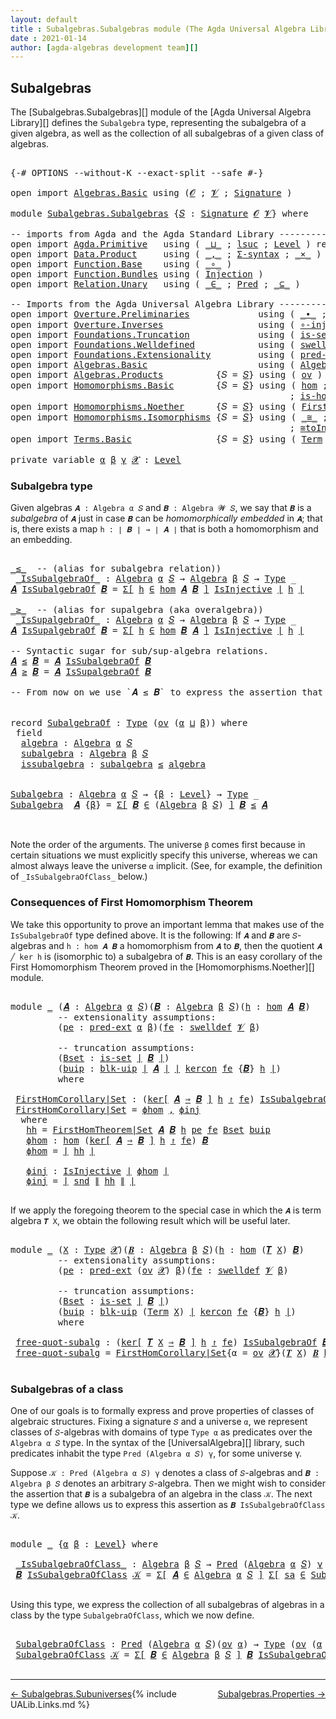 ```yaml
---
layout: default
title : Subalgebras.Subalgebras module (The Agda Universal Algebra Library)
date : 2021-01-14
author: [agda-algebras development team][]
---
```


## <a id="subalgebras">Subalgebras</a>

The [Subalgebras.Subalgebras][] module of the [Agda Universal Algebra Library][] defines the `Subalgebra` type, representing the subalgebra of a given algebra, as well as the collection of all subalgebras of a given class of algebras.

<pre class="Agda">

<a id="453" class="Symbol">{-#</a> <a id="457" class="Keyword">OPTIONS</a> <a id="465" class="Pragma">--without-K</a> <a id="477" class="Pragma">--exact-split</a> <a id="491" class="Pragma">--safe</a> <a id="498" class="Symbol">#-}</a>

<a id="503" class="Keyword">open</a> <a id="508" class="Keyword">import</a> <a id="515" href="Algebras.Basic.html" class="Module">Algebras.Basic</a> <a id="530" class="Keyword">using</a> <a id="536" class="Symbol">(</a><a id="537" href="Algebras.Basic.html#1139" class="Generalizable">𝓞</a> <a id="539" class="Symbol">;</a> <a id="541" href="Algebras.Basic.html#1141" class="Generalizable">𝓥</a> <a id="543" class="Symbol">;</a> <a id="545" href="Algebras.Basic.html#3865" class="Function">Signature</a> <a id="555" class="Symbol">)</a>

<a id="558" class="Keyword">module</a> <a id="565" href="Subalgebras.Subalgebras.html" class="Module">Subalgebras.Subalgebras</a> <a id="589" class="Symbol">{</a><a id="590" href="Subalgebras.Subalgebras.html#590" class="Bound">𝑆</a> <a id="592" class="Symbol">:</a> <a id="594" href="Algebras.Basic.html#3865" class="Function">Signature</a> <a id="604" href="Algebras.Basic.html#1139" class="Generalizable">𝓞</a> <a id="606" href="Algebras.Basic.html#1141" class="Generalizable">𝓥</a><a id="607" class="Symbol">}</a> <a id="609" class="Keyword">where</a>

<a id="616" class="Comment">-- imports from Agda and the Agda Standard Library ------------------------------------------------</a>
<a id="716" class="Keyword">open</a> <a id="721" class="Keyword">import</a> <a id="728" href="Agda.Primitive.html" class="Module">Agda.Primitive</a>   <a id="745" class="Keyword">using</a> <a id="751" class="Symbol">(</a> <a id="753" href="Agda.Primitive.html#810" class="Primitive Operator">_⊔_</a> <a id="757" class="Symbol">;</a> <a id="759" href="Agda.Primitive.html#780" class="Primitive">lsuc</a> <a id="764" class="Symbol">;</a> <a id="766" href="Agda.Primitive.html#597" class="Postulate">Level</a> <a id="772" class="Symbol">)</a> <a id="774" class="Keyword">renaming</a> <a id="783" class="Symbol">(</a> <a id="785" href="Agda.Primitive.html#326" class="Primitive">Set</a> <a id="789" class="Symbol">to</a> <a id="792" class="Primitive">Type</a> <a id="797" class="Symbol">)</a>
<a id="799" class="Keyword">open</a> <a id="804" class="Keyword">import</a> <a id="811" href="Data.Product.html" class="Module">Data.Product</a>     <a id="828" class="Keyword">using</a> <a id="834" class="Symbol">(</a> <a id="836" href="Agda.Builtin.Sigma.html#236" class="InductiveConstructor Operator">_,_</a> <a id="840" class="Symbol">;</a> <a id="842" href="Data.Product.html#916" class="Function">Σ-syntax</a> <a id="851" class="Symbol">;</a> <a id="853" href="Data.Product.html#1167" class="Function Operator">_×_</a> <a id="857" class="Symbol">)</a> <a id="859" class="Keyword">renaming</a> <a id="868" class="Symbol">(</a> <a id="870" href="Agda.Builtin.Sigma.html#252" class="Field">proj₁</a> <a id="876" class="Symbol">to</a> <a id="879" class="Field">fst</a> <a id="883" class="Symbol">;</a> <a id="885" href="Agda.Builtin.Sigma.html#264" class="Field">proj₂</a> <a id="891" class="Symbol">to</a> <a id="894" class="Field">snd</a> <a id="898" class="Symbol">)</a>
<a id="900" class="Keyword">open</a> <a id="905" class="Keyword">import</a> <a id="912" href="Function.Base.html" class="Module">Function.Base</a>    <a id="929" class="Keyword">using</a> <a id="935" class="Symbol">(</a> <a id="937" href="Function.Base.html#1031" class="Function Operator">_∘_</a> <a id="941" class="Symbol">)</a>
<a id="943" class="Keyword">open</a> <a id="948" class="Keyword">import</a> <a id="955" href="Function.Bundles.html" class="Module">Function.Bundles</a> <a id="972" class="Keyword">using</a> <a id="978" class="Symbol">(</a> <a id="980" href="Function.Bundles.html#2240" class="Record">Injection</a> <a id="990" class="Symbol">)</a>
<a id="992" class="Keyword">open</a> <a id="997" class="Keyword">import</a> <a id="1004" href="Relation.Unary.html" class="Module">Relation.Unary</a>   <a id="1021" class="Keyword">using</a> <a id="1027" class="Symbol">(</a> <a id="1029" href="Relation.Unary.html#1523" class="Function Operator">_∈_</a> <a id="1033" class="Symbol">;</a> <a id="1035" href="Relation.Unary.html#1101" class="Function">Pred</a> <a id="1040" class="Symbol">;</a> <a id="1042" href="Relation.Unary.html#1742" class="Function Operator">_⊆_</a> <a id="1046" class="Symbol">)</a>

<a id="1049" class="Comment">-- Imports from the Agda Universal Algebra Library --------------------------------------------------</a>
<a id="1151" class="Keyword">open</a> <a id="1156" class="Keyword">import</a> <a id="1163" href="Overture.Preliminaries.html" class="Module">Overture.Preliminaries</a>             <a id="1198" class="Keyword">using</a> <a id="1204" class="Symbol">(</a> <a id="1206" href="Overture.Preliminaries.html#5554" class="Function Operator">_∙_</a> <a id="1210" class="Symbol">;</a> <a id="1212" href="Overture.Preliminaries.html#5228" class="Function Operator">_⁻¹</a> <a id="1216" class="Symbol">;</a> <a id="1218" href="Overture.Preliminaries.html#4524" class="Function Operator">∣_∣</a> <a id="1222" class="Symbol">;</a> <a id="1224" href="Overture.Preliminaries.html#4562" class="Function Operator">∥_∥</a> <a id="1228" class="Symbol">;</a> <a id="1230" href="Overture.Preliminaries.html#5627" class="Function">𝑖𝑑</a> <a id="1233" class="Symbol">)</a>
<a id="1235" class="Keyword">open</a> <a id="1240" class="Keyword">import</a> <a id="1247" href="Overture.Inverses.html" class="Module">Overture.Inverses</a>                  <a id="1282" class="Keyword">using</a> <a id="1288" class="Symbol">(</a> <a id="1290" href="Overture.Inverses.html#2786" class="Function">∘-injective</a> <a id="1302" class="Symbol">;</a> <a id="1304" href="Overture.Inverses.html#2440" class="Function">IsInjective</a> <a id="1316" class="Symbol">;</a> <a id="1318" href="Overture.Inverses.html#2713" class="Function">id-is-injective</a> <a id="1334" class="Symbol">)</a>
<a id="1336" class="Keyword">open</a> <a id="1341" class="Keyword">import</a> <a id="1348" href="Foundations.Truncation.html" class="Module">Foundations.Truncation</a>             <a id="1383" class="Keyword">using</a> <a id="1389" class="Symbol">(</a> <a id="1391" href="Foundations.Truncation.html#6614" class="Function">is-set</a> <a id="1398" class="Symbol">;</a> <a id="1400" href="Foundations.Truncation.html#10869" class="Function">blk-uip</a> <a id="1408" class="Symbol">)</a>
<a id="1410" class="Keyword">open</a> <a id="1415" class="Keyword">import</a> <a id="1422" href="Foundations.Welldefined.html" class="Module">Foundations.Welldefined</a>            <a id="1457" class="Keyword">using</a> <a id="1463" class="Symbol">(</a> <a id="1465" href="Foundations.Welldefined.html#2648" class="Function">swelldef</a> <a id="1474" class="Symbol">)</a>
<a id="1476" class="Keyword">open</a> <a id="1481" class="Keyword">import</a> <a id="1488" href="Foundations.Extensionality.html" class="Module">Foundations.Extensionality</a>         <a id="1523" class="Keyword">using</a> <a id="1529" class="Symbol">(</a> <a id="1531" href="Foundations.Extensionality.html#3279" class="Function">pred-ext</a> <a id="1540" class="Symbol">)</a>
<a id="1542" class="Keyword">open</a> <a id="1547" class="Keyword">import</a> <a id="1554" href="Algebras.Basic.html" class="Module">Algebras.Basic</a>                     <a id="1589" class="Keyword">using</a> <a id="1595" class="Symbol">(</a> <a id="1597" href="Algebras.Basic.html#6228" class="Function">Algebra</a> <a id="1605" class="Symbol">;</a> <a id="1607" href="Algebras.Basic.html#10869" class="Function">Lift-Alg</a> <a id="1616" class="Symbol">)</a>
<a id="1618" class="Keyword">open</a> <a id="1623" class="Keyword">import</a> <a id="1630" href="Algebras.Products.html" class="Module">Algebras.Products</a>          <a id="1657" class="Symbol">{</a><a id="1658" class="Argument">𝑆</a> <a id="1660" class="Symbol">=</a> <a id="1662" href="Subalgebras.Subalgebras.html#590" class="Bound">𝑆</a><a id="1663" class="Symbol">}</a> <a id="1665" class="Keyword">using</a> <a id="1671" class="Symbol">(</a> <a id="1673" href="Algebras.Products.html#2981" class="Function">ov</a> <a id="1676" class="Symbol">)</a>
<a id="1678" class="Keyword">open</a> <a id="1683" class="Keyword">import</a> <a id="1690" href="Homomorphisms.Basic.html" class="Module">Homomorphisms.Basic</a>        <a id="1717" class="Symbol">{</a><a id="1718" class="Argument">𝑆</a> <a id="1720" class="Symbol">=</a> <a id="1722" href="Subalgebras.Subalgebras.html#590" class="Bound">𝑆</a><a id="1723" class="Symbol">}</a> <a id="1725" class="Keyword">using</a> <a id="1731" class="Symbol">(</a> <a id="1733" href="Homomorphisms.Basic.html#3170" class="Function">hom</a> <a id="1737" class="Symbol">;</a> <a id="1739" href="Homomorphisms.Basic.html#7714" class="Function">kercon</a> <a id="1746" class="Symbol">;</a> <a id="1748" href="Homomorphisms.Basic.html#8122" class="Function Operator">ker[_⇒_]_↾_</a> <a id="1760" class="Symbol">;</a> <a id="1762" href="Homomorphisms.Basic.html#3531" class="Function">∘-hom</a>
                                                     <a id="1821" class="Symbol">;</a> <a id="1823" href="Homomorphisms.Basic.html#3061" class="Function">is-homomorphism</a> <a id="1839" class="Symbol">;</a> <a id="1841" href="Homomorphisms.Basic.html#3845" class="Function">∘-is-hom</a> <a id="1850" class="Symbol">;</a> <a id="1852" href="Homomorphisms.Basic.html#4504" class="Function">𝒾𝒹</a> <a id="1855" class="Symbol">)</a>
<a id="1857" class="Keyword">open</a> <a id="1862" class="Keyword">import</a> <a id="1869" href="Homomorphisms.Noether.html" class="Module">Homomorphisms.Noether</a>      <a id="1896" class="Symbol">{</a><a id="1897" class="Argument">𝑆</a> <a id="1899" class="Symbol">=</a> <a id="1901" href="Subalgebras.Subalgebras.html#590" class="Bound">𝑆</a><a id="1902" class="Symbol">}</a> <a id="1904" class="Keyword">using</a> <a id="1910" class="Symbol">(</a> <a id="1912" href="Homomorphisms.Noether.html#3941" class="Function">FirstHomTheorem|Set</a> <a id="1932" class="Symbol">)</a>
<a id="1934" class="Keyword">open</a> <a id="1939" class="Keyword">import</a> <a id="1946" href="Homomorphisms.Isomorphisms.html" class="Module">Homomorphisms.Isomorphisms</a> <a id="1973" class="Symbol">{</a><a id="1974" class="Argument">𝑆</a> <a id="1976" class="Symbol">=</a> <a id="1978" href="Subalgebras.Subalgebras.html#590" class="Bound">𝑆</a><a id="1979" class="Symbol">}</a> <a id="1981" class="Keyword">using</a> <a id="1987" class="Symbol">(</a> <a id="1989" href="Homomorphisms.Isomorphisms.html#2276" class="Record Operator">_≅_</a> <a id="1993" class="Symbol">;</a> <a id="1995" href="Homomorphisms.Isomorphisms.html#2906" class="Function">≅-sym</a> <a id="2001" class="Symbol">;</a> <a id="2003" href="Homomorphisms.Isomorphisms.html#2995" class="Function">≅-trans</a> <a id="2011" class="Symbol">;</a> <a id="2013" href="Homomorphisms.Isomorphisms.html#4349" class="Function">Lift-≅</a> <a id="2020" class="Symbol">;</a> <a id="2022" href="Homomorphisms.Isomorphisms.html#2370" class="InductiveConstructor">mkiso</a>
                                                     <a id="2081" class="Symbol">;</a> <a id="2083" href="Homomorphisms.Isomorphisms.html#3442" class="Function">≅toInjective</a> <a id="2096" class="Symbol">;</a> <a id="2098" href="Homomorphisms.Isomorphisms.html#3770" class="Function">≅fromInjective</a> <a id="2113" class="Symbol">)</a>
<a id="2115" class="Keyword">open</a> <a id="2120" class="Keyword">import</a> <a id="2127" href="Terms.Basic.html" class="Module">Terms.Basic</a>                <a id="2154" class="Symbol">{</a><a id="2155" class="Argument">𝑆</a> <a id="2157" class="Symbol">=</a> <a id="2159" href="Subalgebras.Subalgebras.html#590" class="Bound">𝑆</a><a id="2160" class="Symbol">}</a> <a id="2162" class="Keyword">using</a> <a id="2168" class="Symbol">(</a> <a id="2170" href="Terms.Basic.html#1987" class="Datatype">Term</a> <a id="2175" class="Symbol">;</a> <a id="2177" href="Terms.Basic.html#2028" class="InductiveConstructor">ℊ</a> <a id="2179" class="Symbol">;</a> <a id="2181" href="Terms.Basic.html#2070" class="InductiveConstructor">node</a> <a id="2186" class="Symbol">;</a> <a id="2188" href="Terms.Basic.html#3258" class="Function">𝑻</a> <a id="2190" class="Symbol">)</a>

<a id="2193" class="Keyword">private</a> <a id="2201" class="Keyword">variable</a> <a id="2210" href="Subalgebras.Subalgebras.html#2210" class="Generalizable">α</a> <a id="2212" href="Subalgebras.Subalgebras.html#2212" class="Generalizable">β</a> <a id="2214" href="Subalgebras.Subalgebras.html#2214" class="Generalizable">γ</a> <a id="2216" href="Subalgebras.Subalgebras.html#2216" class="Generalizable">𝓧</a> <a id="2218" class="Symbol">:</a> <a id="2220" href="Agda.Primitive.html#597" class="Postulate">Level</a>
</pre>


### <a id="subalgebra-type">Subalgebra type</a>

Given algebras `𝑨 : Algebra α 𝑆` and `𝑩 : Algebra 𝓦 𝑆`, we say that `𝑩` is a *subalgebra* of `𝑨` just in case `𝑩` can be *homomorphically embedded* in `𝑨`; that is, there exists a map `h : ∣ 𝑩 ∣ → ∣ 𝑨 ∣` that is both a homomorphism and an embedding.

<pre class="Agda">

<a id="_≤_"></a><a id="2553" href="Subalgebras.Subalgebras.html#2553" class="Function Operator">_≤_</a>  <a id="2558" class="Comment">-- (alias for subalgebra relation))</a>
 <a id="_IsSubalgebraOf_"></a><a id="2595" href="Subalgebras.Subalgebras.html#2595" class="Function Operator">_IsSubalgebraOf_</a> <a id="2612" class="Symbol">:</a> <a id="2614" href="Algebras.Basic.html#6228" class="Function">Algebra</a> <a id="2622" href="Subalgebras.Subalgebras.html#2210" class="Generalizable">α</a> <a id="2624" href="Subalgebras.Subalgebras.html#590" class="Bound">𝑆</a> <a id="2626" class="Symbol">→</a> <a id="2628" href="Algebras.Basic.html#6228" class="Function">Algebra</a> <a id="2636" href="Subalgebras.Subalgebras.html#2212" class="Generalizable">β</a> <a id="2638" href="Subalgebras.Subalgebras.html#590" class="Bound">𝑆</a> <a id="2640" class="Symbol">→</a> <a id="2642" href="Subalgebras.Subalgebras.html#792" class="Primitive">Type</a> <a id="2647" class="Symbol">_</a>
<a id="2649" href="Subalgebras.Subalgebras.html#2649" class="Bound">𝑨</a> <a id="2651" href="Subalgebras.Subalgebras.html#2595" class="Function Operator">IsSubalgebraOf</a> <a id="2666" href="Subalgebras.Subalgebras.html#2666" class="Bound">𝑩</a> <a id="2668" class="Symbol">=</a> <a id="2670" href="Data.Product.html#916" class="Function">Σ[</a> <a id="2673" href="Subalgebras.Subalgebras.html#2673" class="Bound">h</a> <a id="2675" href="Data.Product.html#916" class="Function">∈</a> <a id="2677" href="Homomorphisms.Basic.html#3170" class="Function">hom</a> <a id="2681" href="Subalgebras.Subalgebras.html#2649" class="Bound">𝑨</a> <a id="2683" href="Subalgebras.Subalgebras.html#2666" class="Bound">𝑩</a> <a id="2685" href="Data.Product.html#916" class="Function">]</a> <a id="2687" href="Overture.Inverses.html#2440" class="Function">IsInjective</a> <a id="2699" href="Overture.Preliminaries.html#4524" class="Function Operator">∣</a> <a id="2701" href="Subalgebras.Subalgebras.html#2673" class="Bound">h</a> <a id="2703" href="Overture.Preliminaries.html#4524" class="Function Operator">∣</a>

<a id="_≥_"></a><a id="2706" href="Subalgebras.Subalgebras.html#2706" class="Function Operator">_≥_</a>  <a id="2711" class="Comment">-- (alias for supalgebra (aka overalgebra))</a>
 <a id="_IsSupalgebraOf_"></a><a id="2756" href="Subalgebras.Subalgebras.html#2756" class="Function Operator">_IsSupalgebraOf_</a> <a id="2773" class="Symbol">:</a> <a id="2775" href="Algebras.Basic.html#6228" class="Function">Algebra</a> <a id="2783" href="Subalgebras.Subalgebras.html#2210" class="Generalizable">α</a> <a id="2785" href="Subalgebras.Subalgebras.html#590" class="Bound">𝑆</a> <a id="2787" class="Symbol">→</a> <a id="2789" href="Algebras.Basic.html#6228" class="Function">Algebra</a> <a id="2797" href="Subalgebras.Subalgebras.html#2212" class="Generalizable">β</a> <a id="2799" href="Subalgebras.Subalgebras.html#590" class="Bound">𝑆</a> <a id="2801" class="Symbol">→</a> <a id="2803" href="Subalgebras.Subalgebras.html#792" class="Primitive">Type</a> <a id="2808" class="Symbol">_</a>
<a id="2810" href="Subalgebras.Subalgebras.html#2810" class="Bound">𝑨</a> <a id="2812" href="Subalgebras.Subalgebras.html#2756" class="Function Operator">IsSupalgebraOf</a> <a id="2827" href="Subalgebras.Subalgebras.html#2827" class="Bound">𝑩</a> <a id="2829" class="Symbol">=</a> <a id="2831" href="Data.Product.html#916" class="Function">Σ[</a> <a id="2834" href="Subalgebras.Subalgebras.html#2834" class="Bound">h</a> <a id="2836" href="Data.Product.html#916" class="Function">∈</a> <a id="2838" href="Homomorphisms.Basic.html#3170" class="Function">hom</a> <a id="2842" href="Subalgebras.Subalgebras.html#2827" class="Bound">𝑩</a> <a id="2844" href="Subalgebras.Subalgebras.html#2810" class="Bound">𝑨</a> <a id="2846" href="Data.Product.html#916" class="Function">]</a> <a id="2848" href="Overture.Inverses.html#2440" class="Function">IsInjective</a> <a id="2860" href="Overture.Preliminaries.html#4524" class="Function Operator">∣</a> <a id="2862" href="Subalgebras.Subalgebras.html#2834" class="Bound">h</a> <a id="2864" href="Overture.Preliminaries.html#4524" class="Function Operator">∣</a>

<a id="2867" class="Comment">-- Syntactic sugar for sub/sup-algebra relations.</a>
<a id="2917" href="Subalgebras.Subalgebras.html#2917" class="Bound">𝑨</a> <a id="2919" href="Subalgebras.Subalgebras.html#2553" class="Function Operator">≤</a> <a id="2921" href="Subalgebras.Subalgebras.html#2921" class="Bound">𝑩</a> <a id="2923" class="Symbol">=</a> <a id="2925" href="Subalgebras.Subalgebras.html#2917" class="Bound">𝑨</a> <a id="2927" href="Subalgebras.Subalgebras.html#2595" class="Function Operator">IsSubalgebraOf</a> <a id="2942" href="Subalgebras.Subalgebras.html#2921" class="Bound">𝑩</a>
<a id="2944" href="Subalgebras.Subalgebras.html#2944" class="Bound">𝑨</a> <a id="2946" href="Subalgebras.Subalgebras.html#2706" class="Function Operator">≥</a> <a id="2948" href="Subalgebras.Subalgebras.html#2948" class="Bound">𝑩</a> <a id="2950" class="Symbol">=</a> <a id="2952" href="Subalgebras.Subalgebras.html#2944" class="Bound">𝑨</a> <a id="2954" href="Subalgebras.Subalgebras.html#2756" class="Function Operator">IsSupalgebraOf</a> <a id="2969" href="Subalgebras.Subalgebras.html#2948" class="Bound">𝑩</a>

<a id="2972" class="Comment">-- From now on we use `𝑨 ≤ 𝑩` to express the assertion that `𝑨` is a subalgebra of `𝑩`.</a>


<a id="3062" class="Keyword">record</a> <a id="SubalgebraOf"></a><a id="3069" href="Subalgebras.Subalgebras.html#3069" class="Record">SubalgebraOf</a> <a id="3082" class="Symbol">:</a> <a id="3084" href="Subalgebras.Subalgebras.html#792" class="Primitive">Type</a> <a id="3089" class="Symbol">(</a><a id="3090" href="Algebras.Products.html#2981" class="Function">ov</a> <a id="3093" class="Symbol">(</a><a id="3094" href="Subalgebras.Subalgebras.html#3094" class="Bound">α</a> <a id="3096" href="Agda.Primitive.html#810" class="Primitive Operator">⊔</a> <a id="3098" href="Subalgebras.Subalgebras.html#3098" class="Bound">β</a><a id="3099" class="Symbol">))</a> <a id="3102" class="Keyword">where</a>
 <a id="3109" class="Keyword">field</a>
  <a id="SubalgebraOf.algebra"></a><a id="3117" href="Subalgebras.Subalgebras.html#3117" class="Field">algebra</a> <a id="3125" class="Symbol">:</a> <a id="3127" href="Algebras.Basic.html#6228" class="Function">Algebra</a> <a id="3135" href="Subalgebras.Subalgebras.html#3094" class="Bound">α</a> <a id="3137" href="Subalgebras.Subalgebras.html#590" class="Bound">𝑆</a>
  <a id="SubalgebraOf.subalgebra"></a><a id="3141" href="Subalgebras.Subalgebras.html#3141" class="Field">subalgebra</a> <a id="3152" class="Symbol">:</a> <a id="3154" href="Algebras.Basic.html#6228" class="Function">Algebra</a> <a id="3162" href="Subalgebras.Subalgebras.html#3098" class="Bound">β</a> <a id="3164" href="Subalgebras.Subalgebras.html#590" class="Bound">𝑆</a>
  <a id="SubalgebraOf.issubalgebra"></a><a id="3168" href="Subalgebras.Subalgebras.html#3168" class="Field">issubalgebra</a> <a id="3181" class="Symbol">:</a> <a id="3183" href="Subalgebras.Subalgebras.html#3141" class="Field">subalgebra</a> <a id="3194" href="Subalgebras.Subalgebras.html#2553" class="Function Operator">≤</a> <a id="3196" href="Subalgebras.Subalgebras.html#3117" class="Field">algebra</a>


<a id="Subalgebra"></a><a id="3206" href="Subalgebras.Subalgebras.html#3206" class="Function">Subalgebra</a> <a id="3217" class="Symbol">:</a> <a id="3219" href="Algebras.Basic.html#6228" class="Function">Algebra</a> <a id="3227" href="Subalgebras.Subalgebras.html#2210" class="Generalizable">α</a> <a id="3229" href="Subalgebras.Subalgebras.html#590" class="Bound">𝑆</a> <a id="3231" class="Symbol">→</a> <a id="3233" class="Symbol">{</a><a id="3234" href="Subalgebras.Subalgebras.html#3234" class="Bound">β</a> <a id="3236" class="Symbol">:</a> <a id="3238" href="Agda.Primitive.html#597" class="Postulate">Level</a><a id="3243" class="Symbol">}</a> <a id="3245" class="Symbol">→</a> <a id="3247" href="Subalgebras.Subalgebras.html#792" class="Primitive">Type</a> <a id="3252" class="Symbol">_</a>
<a id="3254" href="Subalgebras.Subalgebras.html#3206" class="Function">Subalgebra</a>  <a id="3266" href="Subalgebras.Subalgebras.html#3266" class="Bound">𝑨</a> <a id="3268" class="Symbol">{</a><a id="3269" href="Subalgebras.Subalgebras.html#3269" class="Bound">β</a><a id="3270" class="Symbol">}</a> <a id="3272" class="Symbol">=</a> <a id="3274" href="Data.Product.html#916" class="Function">Σ[</a> <a id="3277" href="Subalgebras.Subalgebras.html#3277" class="Bound">𝑩</a> <a id="3279" href="Data.Product.html#916" class="Function">∈</a> <a id="3281" class="Symbol">(</a><a id="3282" href="Algebras.Basic.html#6228" class="Function">Algebra</a> <a id="3290" href="Subalgebras.Subalgebras.html#3269" class="Bound">β</a> <a id="3292" href="Subalgebras.Subalgebras.html#590" class="Bound">𝑆</a><a id="3293" class="Symbol">)</a> <a id="3295" href="Data.Product.html#916" class="Function">]</a> <a id="3297" href="Subalgebras.Subalgebras.html#3277" class="Bound">𝑩</a> <a id="3299" href="Subalgebras.Subalgebras.html#2553" class="Function Operator">≤</a> <a id="3301" href="Subalgebras.Subalgebras.html#3266" class="Bound">𝑨</a>


</pre>



Note the order of the arguments.  The universe `β` comes first because in certain situations we must explicitly specify this universe, whereas we can almost always leave the universe `α` implicit. (See, for example, the definition of `_IsSubalgebraOfClass_` below.)




### <a id="consequences-of-first-homomorphism-theorem">Consequences of First Homomorphism Theorem</a>

We take this opportunity to prove an important lemma that makes use of the `IsSubalgebraOf` type defined above.  It is the following: If `𝑨` and `𝑩` are `𝑆`-algebras and `h : hom 𝑨 𝑩` a homomorphism from `𝑨` to `𝑩`, then the quotient `𝑨 ╱ ker h` is (isomorphic to) a subalgebra of `𝑩`.  This is an easy corollary of the First Homomorphism Theorem proved in the [Homomorphisms.Noether][] module.

<pre class="Agda">

<a id="4102" class="Keyword">module</a> <a id="4109" href="Subalgebras.Subalgebras.html#4109" class="Module">_</a> <a id="4111" class="Symbol">(</a><a id="4112" href="Subalgebras.Subalgebras.html#4112" class="Bound">𝑨</a> <a id="4114" class="Symbol">:</a> <a id="4116" href="Algebras.Basic.html#6228" class="Function">Algebra</a> <a id="4124" href="Subalgebras.Subalgebras.html#2210" class="Generalizable">α</a> <a id="4126" href="Subalgebras.Subalgebras.html#590" class="Bound">𝑆</a><a id="4127" class="Symbol">)(</a><a id="4129" href="Subalgebras.Subalgebras.html#4129" class="Bound">𝑩</a> <a id="4131" class="Symbol">:</a> <a id="4133" href="Algebras.Basic.html#6228" class="Function">Algebra</a> <a id="4141" href="Subalgebras.Subalgebras.html#2212" class="Generalizable">β</a> <a id="4143" href="Subalgebras.Subalgebras.html#590" class="Bound">𝑆</a><a id="4144" class="Symbol">)(</a><a id="4146" href="Subalgebras.Subalgebras.html#4146" class="Bound">h</a> <a id="4148" class="Symbol">:</a> <a id="4150" href="Homomorphisms.Basic.html#3170" class="Function">hom</a> <a id="4154" href="Subalgebras.Subalgebras.html#4112" class="Bound">𝑨</a> <a id="4156" href="Subalgebras.Subalgebras.html#4129" class="Bound">𝑩</a><a id="4157" class="Symbol">)</a>
         <a id="4168" class="Comment">-- extensionality assumptions:</a>
         <a id="4208" class="Symbol">(</a><a id="4209" href="Subalgebras.Subalgebras.html#4209" class="Bound">pe</a> <a id="4212" class="Symbol">:</a> <a id="4214" href="Foundations.Extensionality.html#3279" class="Function">pred-ext</a> <a id="4223" href="Subalgebras.Subalgebras.html#2210" class="Generalizable">α</a> <a id="4225" href="Subalgebras.Subalgebras.html#2212" class="Generalizable">β</a><a id="4226" class="Symbol">)(</a><a id="4228" href="Subalgebras.Subalgebras.html#4228" class="Bound">fe</a> <a id="4231" class="Symbol">:</a> <a id="4233" href="Foundations.Welldefined.html#2648" class="Function">swelldef</a> <a id="4242" href="Subalgebras.Subalgebras.html#606" class="Bound">𝓥</a> <a id="4244" href="Subalgebras.Subalgebras.html#2212" class="Generalizable">β</a><a id="4245" class="Symbol">)</a>

         <a id="4257" class="Comment">-- truncation assumptions:</a>
         <a id="4293" class="Symbol">(</a><a id="4294" href="Subalgebras.Subalgebras.html#4294" class="Bound">Bset</a> <a id="4299" class="Symbol">:</a> <a id="4301" href="Foundations.Truncation.html#6614" class="Function">is-set</a> <a id="4308" href="Overture.Preliminaries.html#4524" class="Function Operator">∣</a> <a id="4310" href="Subalgebras.Subalgebras.html#4129" class="Bound">𝑩</a> <a id="4312" href="Overture.Preliminaries.html#4524" class="Function Operator">∣</a><a id="4313" class="Symbol">)</a>
         <a id="4324" class="Symbol">(</a><a id="4325" href="Subalgebras.Subalgebras.html#4325" class="Bound">buip</a> <a id="4330" class="Symbol">:</a> <a id="4332" href="Foundations.Truncation.html#10869" class="Function">blk-uip</a> <a id="4340" href="Overture.Preliminaries.html#4524" class="Function Operator">∣</a> <a id="4342" href="Subalgebras.Subalgebras.html#4112" class="Bound">𝑨</a> <a id="4344" href="Overture.Preliminaries.html#4524" class="Function Operator">∣</a> <a id="4346" href="Overture.Preliminaries.html#4524" class="Function Operator">∣</a> <a id="4348" href="Homomorphisms.Basic.html#7714" class="Function">kercon</a> <a id="4355" href="Subalgebras.Subalgebras.html#4228" class="Bound">fe</a> <a id="4358" class="Symbol">{</a><a id="4359" href="Subalgebras.Subalgebras.html#4129" class="Bound">𝑩</a><a id="4360" class="Symbol">}</a> <a id="4362" href="Subalgebras.Subalgebras.html#4146" class="Bound">h</a> <a id="4364" href="Overture.Preliminaries.html#4524" class="Function Operator">∣</a><a id="4365" class="Symbol">)</a>
         <a id="4376" class="Keyword">where</a>

 <a id="4384" href="Subalgebras.Subalgebras.html#4384" class="Function">FirstHomCorollary|Set</a> <a id="4406" class="Symbol">:</a> <a id="4408" class="Symbol">(</a><a id="4409" href="Homomorphisms.Basic.html#8122" class="Function Operator">ker[</a> <a id="4414" href="Subalgebras.Subalgebras.html#4112" class="Bound">𝑨</a> <a id="4416" href="Homomorphisms.Basic.html#8122" class="Function Operator">⇒</a> <a id="4418" href="Subalgebras.Subalgebras.html#4129" class="Bound">𝑩</a> <a id="4420" href="Homomorphisms.Basic.html#8122" class="Function Operator">]</a> <a id="4422" href="Subalgebras.Subalgebras.html#4146" class="Bound">h</a> <a id="4424" href="Homomorphisms.Basic.html#8122" class="Function Operator">↾</a> <a id="4426" href="Subalgebras.Subalgebras.html#4228" class="Bound">fe</a><a id="4428" class="Symbol">)</a> <a id="4430" href="Subalgebras.Subalgebras.html#2595" class="Function Operator">IsSubalgebraOf</a> <a id="4445" href="Subalgebras.Subalgebras.html#4129" class="Bound">𝑩</a>
 <a id="4448" href="Subalgebras.Subalgebras.html#4384" class="Function">FirstHomCorollary|Set</a> <a id="4470" class="Symbol">=</a> <a id="4472" href="Subalgebras.Subalgebras.html#4545" class="Function">ϕhom</a> <a id="4477" href="Agda.Builtin.Sigma.html#236" class="InductiveConstructor Operator">,</a> <a id="4479" href="Subalgebras.Subalgebras.html#4601" class="Function">ϕinj</a>
  <a id="4486" class="Keyword">where</a>
   <a id="4495" href="Subalgebras.Subalgebras.html#4495" class="Function">hh</a> <a id="4498" class="Symbol">=</a> <a id="4500" href="Homomorphisms.Noether.html#3941" class="Function">FirstHomTheorem|Set</a> <a id="4520" href="Subalgebras.Subalgebras.html#4112" class="Bound">𝑨</a> <a id="4522" href="Subalgebras.Subalgebras.html#4129" class="Bound">𝑩</a> <a id="4524" href="Subalgebras.Subalgebras.html#4146" class="Bound">h</a> <a id="4526" href="Subalgebras.Subalgebras.html#4209" class="Bound">pe</a> <a id="4529" href="Subalgebras.Subalgebras.html#4228" class="Bound">fe</a> <a id="4532" href="Subalgebras.Subalgebras.html#4294" class="Bound">Bset</a> <a id="4537" href="Subalgebras.Subalgebras.html#4325" class="Bound">buip</a>
   <a id="4545" href="Subalgebras.Subalgebras.html#4545" class="Function">ϕhom</a> <a id="4550" class="Symbol">:</a> <a id="4552" href="Homomorphisms.Basic.html#3170" class="Function">hom</a> <a id="4556" class="Symbol">(</a><a id="4557" href="Homomorphisms.Basic.html#8122" class="Function Operator">ker[</a> <a id="4562" href="Subalgebras.Subalgebras.html#4112" class="Bound">𝑨</a> <a id="4564" href="Homomorphisms.Basic.html#8122" class="Function Operator">⇒</a> <a id="4566" href="Subalgebras.Subalgebras.html#4129" class="Bound">𝑩</a> <a id="4568" href="Homomorphisms.Basic.html#8122" class="Function Operator">]</a> <a id="4570" href="Subalgebras.Subalgebras.html#4146" class="Bound">h</a> <a id="4572" href="Homomorphisms.Basic.html#8122" class="Function Operator">↾</a> <a id="4574" href="Subalgebras.Subalgebras.html#4228" class="Bound">fe</a><a id="4576" class="Symbol">)</a> <a id="4578" href="Subalgebras.Subalgebras.html#4129" class="Bound">𝑩</a>
   <a id="4583" href="Subalgebras.Subalgebras.html#4545" class="Function">ϕhom</a> <a id="4588" class="Symbol">=</a> <a id="4590" href="Overture.Preliminaries.html#4524" class="Function Operator">∣</a> <a id="4592" href="Subalgebras.Subalgebras.html#4495" class="Function">hh</a> <a id="4595" href="Overture.Preliminaries.html#4524" class="Function Operator">∣</a>

   <a id="4601" href="Subalgebras.Subalgebras.html#4601" class="Function">ϕinj</a> <a id="4606" class="Symbol">:</a> <a id="4608" href="Overture.Inverses.html#2440" class="Function">IsInjective</a> <a id="4620" href="Overture.Preliminaries.html#4524" class="Function Operator">∣</a> <a id="4622" href="Subalgebras.Subalgebras.html#4545" class="Function">ϕhom</a> <a id="4627" href="Overture.Preliminaries.html#4524" class="Function Operator">∣</a>
   <a id="4632" href="Subalgebras.Subalgebras.html#4601" class="Function">ϕinj</a> <a id="4637" class="Symbol">=</a> <a id="4639" href="Overture.Preliminaries.html#4524" class="Function Operator">∣</a> <a id="4641" href="Subalgebras.Subalgebras.html#894" class="Field">snd</a> <a id="4645" href="Overture.Preliminaries.html#4562" class="Function Operator">∥</a> <a id="4647" href="Subalgebras.Subalgebras.html#4495" class="Function">hh</a> <a id="4650" href="Overture.Preliminaries.html#4562" class="Function Operator">∥</a> <a id="4652" href="Overture.Preliminaries.html#4524" class="Function Operator">∣</a>

</pre>

If we apply the foregoing theorem to the special case in which the `𝑨` is term algebra `𝑻 X`, we obtain the following result which will be useful later.

<pre class="Agda">

<a id="4835" class="Keyword">module</a> <a id="4842" href="Subalgebras.Subalgebras.html#4842" class="Module">_</a> <a id="4844" class="Symbol">(</a><a id="4845" href="Subalgebras.Subalgebras.html#4845" class="Bound">X</a> <a id="4847" class="Symbol">:</a> <a id="4849" href="Subalgebras.Subalgebras.html#792" class="Primitive">Type</a> <a id="4854" href="Subalgebras.Subalgebras.html#2216" class="Generalizable">𝓧</a><a id="4855" class="Symbol">)(</a><a id="4857" href="Subalgebras.Subalgebras.html#4857" class="Bound">𝑩</a> <a id="4859" class="Symbol">:</a> <a id="4861" href="Algebras.Basic.html#6228" class="Function">Algebra</a> <a id="4869" href="Subalgebras.Subalgebras.html#2212" class="Generalizable">β</a> <a id="4871" href="Subalgebras.Subalgebras.html#590" class="Bound">𝑆</a><a id="4872" class="Symbol">)(</a><a id="4874" href="Subalgebras.Subalgebras.html#4874" class="Bound">h</a> <a id="4876" class="Symbol">:</a> <a id="4878" href="Homomorphisms.Basic.html#3170" class="Function">hom</a> <a id="4882" class="Symbol">(</a><a id="4883" href="Terms.Basic.html#3258" class="Function">𝑻</a> <a id="4885" href="Subalgebras.Subalgebras.html#4845" class="Bound">X</a><a id="4886" class="Symbol">)</a> <a id="4888" href="Subalgebras.Subalgebras.html#4857" class="Bound">𝑩</a><a id="4889" class="Symbol">)</a>
         <a id="4900" class="Comment">-- extensionality assumptions:</a>
         <a id="4940" class="Symbol">(</a><a id="4941" href="Subalgebras.Subalgebras.html#4941" class="Bound">pe</a> <a id="4944" class="Symbol">:</a> <a id="4946" href="Foundations.Extensionality.html#3279" class="Function">pred-ext</a> <a id="4955" class="Symbol">(</a><a id="4956" href="Algebras.Products.html#2981" class="Function">ov</a> <a id="4959" href="Subalgebras.Subalgebras.html#2216" class="Generalizable">𝓧</a><a id="4960" class="Symbol">)</a> <a id="4962" href="Subalgebras.Subalgebras.html#2212" class="Generalizable">β</a><a id="4963" class="Symbol">)(</a><a id="4965" href="Subalgebras.Subalgebras.html#4965" class="Bound">fe</a> <a id="4968" class="Symbol">:</a> <a id="4970" href="Foundations.Welldefined.html#2648" class="Function">swelldef</a> <a id="4979" href="Subalgebras.Subalgebras.html#606" class="Bound">𝓥</a> <a id="4981" href="Subalgebras.Subalgebras.html#2212" class="Generalizable">β</a><a id="4982" class="Symbol">)</a>

         <a id="4994" class="Comment">-- truncation assumptions:</a>
         <a id="5030" class="Symbol">(</a><a id="5031" href="Subalgebras.Subalgebras.html#5031" class="Bound">Bset</a> <a id="5036" class="Symbol">:</a> <a id="5038" href="Foundations.Truncation.html#6614" class="Function">is-set</a> <a id="5045" href="Overture.Preliminaries.html#4524" class="Function Operator">∣</a> <a id="5047" href="Subalgebras.Subalgebras.html#4857" class="Bound">𝑩</a> <a id="5049" href="Overture.Preliminaries.html#4524" class="Function Operator">∣</a><a id="5050" class="Symbol">)</a>
         <a id="5061" class="Symbol">(</a><a id="5062" href="Subalgebras.Subalgebras.html#5062" class="Bound">buip</a> <a id="5067" class="Symbol">:</a> <a id="5069" href="Foundations.Truncation.html#10869" class="Function">blk-uip</a> <a id="5077" class="Symbol">(</a><a id="5078" href="Terms.Basic.html#1987" class="Datatype">Term</a> <a id="5083" href="Subalgebras.Subalgebras.html#4845" class="Bound">X</a><a id="5084" class="Symbol">)</a> <a id="5086" href="Overture.Preliminaries.html#4524" class="Function Operator">∣</a> <a id="5088" href="Homomorphisms.Basic.html#7714" class="Function">kercon</a> <a id="5095" href="Subalgebras.Subalgebras.html#4965" class="Bound">fe</a> <a id="5098" class="Symbol">{</a><a id="5099" href="Subalgebras.Subalgebras.html#4857" class="Bound">𝑩</a><a id="5100" class="Symbol">}</a> <a id="5102" href="Subalgebras.Subalgebras.html#4874" class="Bound">h</a> <a id="5104" href="Overture.Preliminaries.html#4524" class="Function Operator">∣</a><a id="5105" class="Symbol">)</a>
         <a id="5116" class="Keyword">where</a>

 <a id="5124" href="Subalgebras.Subalgebras.html#5124" class="Function">free-quot-subalg</a> <a id="5141" class="Symbol">:</a> <a id="5143" class="Symbol">(</a><a id="5144" href="Homomorphisms.Basic.html#8122" class="Function Operator">ker[</a> <a id="5149" href="Terms.Basic.html#3258" class="Function">𝑻</a> <a id="5151" href="Subalgebras.Subalgebras.html#4845" class="Bound">X</a> <a id="5153" href="Homomorphisms.Basic.html#8122" class="Function Operator">⇒</a> <a id="5155" href="Subalgebras.Subalgebras.html#4857" class="Bound">𝑩</a> <a id="5157" href="Homomorphisms.Basic.html#8122" class="Function Operator">]</a> <a id="5159" href="Subalgebras.Subalgebras.html#4874" class="Bound">h</a> <a id="5161" href="Homomorphisms.Basic.html#8122" class="Function Operator">↾</a> <a id="5163" href="Subalgebras.Subalgebras.html#4965" class="Bound">fe</a><a id="5165" class="Symbol">)</a> <a id="5167" href="Subalgebras.Subalgebras.html#2595" class="Function Operator">IsSubalgebraOf</a> <a id="5182" href="Subalgebras.Subalgebras.html#4857" class="Bound">𝑩</a>
 <a id="5185" href="Subalgebras.Subalgebras.html#5124" class="Function">free-quot-subalg</a> <a id="5202" class="Symbol">=</a> <a id="5204" href="Subalgebras.Subalgebras.html#4384" class="Function">FirstHomCorollary|Set</a><a id="5225" class="Symbol">{</a><a id="5226" class="Argument">α</a> <a id="5228" class="Symbol">=</a> <a id="5230" href="Algebras.Products.html#2981" class="Function">ov</a> <a id="5233" href="Subalgebras.Subalgebras.html#4854" class="Bound">𝓧</a><a id="5234" class="Symbol">}(</a><a id="5236" href="Terms.Basic.html#3258" class="Function">𝑻</a> <a id="5238" href="Subalgebras.Subalgebras.html#4845" class="Bound">X</a><a id="5239" class="Symbol">)</a> <a id="5241" href="Subalgebras.Subalgebras.html#4857" class="Bound">𝑩</a> <a id="5243" href="Subalgebras.Subalgebras.html#4874" class="Bound">h</a> <a id="5245" href="Subalgebras.Subalgebras.html#4941" class="Bound">pe</a> <a id="5248" href="Subalgebras.Subalgebras.html#4965" class="Bound">fe</a> <a id="5251" href="Subalgebras.Subalgebras.html#5031" class="Bound">Bset</a> <a id="5256" href="Subalgebras.Subalgebras.html#5062" class="Bound">buip</a>

</pre>

### <a id="subalgebras-of-a-class">Subalgebras of a class</a>

One of our goals is to formally express and prove properties of classes of algebraic structures.  Fixing a signature `𝑆` and a universe `α`, we represent classes of `𝑆`-algebras with domains of type `Type α` as predicates over the `Algebra α 𝑆` type. In the syntax of the [UniversalAlgebra][] library, such predicates inhabit the type `Pred (Algebra α 𝑆) γ`, for some universe γ.

Suppose `𝒦 : Pred (Algebra α 𝑆) γ` denotes a class of `𝑆`-algebras and `𝑩 : Algebra β 𝑆` denotes an arbitrary `𝑆`-algebra. Then we might wish to consider the assertion that `𝑩` is a subalgebra of an algebra in the class `𝒦`.  The next type we define allows us to express this assertion as `𝑩 IsSubalgebraOfClass 𝒦`.

<pre class="Agda">

<a id="6049" class="Keyword">module</a> <a id="6056" href="Subalgebras.Subalgebras.html#6056" class="Module">_</a> <a id="6058" class="Symbol">{</a><a id="6059" href="Subalgebras.Subalgebras.html#6059" class="Bound">α</a> <a id="6061" href="Subalgebras.Subalgebras.html#6061" class="Bound">β</a> <a id="6063" class="Symbol">:</a> <a id="6065" href="Agda.Primitive.html#597" class="Postulate">Level</a><a id="6070" class="Symbol">}</a> <a id="6072" class="Keyword">where</a>

 <a id="6080" href="Subalgebras.Subalgebras.html#6080" class="Function Operator">_IsSubalgebraOfClass_</a> <a id="6102" class="Symbol">:</a> <a id="6104" href="Algebras.Basic.html#6228" class="Function">Algebra</a> <a id="6112" href="Subalgebras.Subalgebras.html#6061" class="Bound">β</a> <a id="6114" href="Subalgebras.Subalgebras.html#590" class="Bound">𝑆</a> <a id="6116" class="Symbol">→</a> <a id="6118" href="Relation.Unary.html#1101" class="Function">Pred</a> <a id="6123" class="Symbol">(</a><a id="6124" href="Algebras.Basic.html#6228" class="Function">Algebra</a> <a id="6132" href="Subalgebras.Subalgebras.html#6059" class="Bound">α</a> <a id="6134" href="Subalgebras.Subalgebras.html#590" class="Bound">𝑆</a><a id="6135" class="Symbol">)</a> <a id="6137" href="Subalgebras.Subalgebras.html#2214" class="Generalizable">γ</a> <a id="6139" class="Symbol">→</a> <a id="6141" href="Subalgebras.Subalgebras.html#792" class="Primitive">Type</a> <a id="6146" class="Symbol">(</a><a id="6147" href="Subalgebras.Subalgebras.html#2214" class="Generalizable">γ</a> <a id="6149" href="Agda.Primitive.html#810" class="Primitive Operator">⊔</a> <a id="6151" href="Algebras.Products.html#2981" class="Function">ov</a> <a id="6154" class="Symbol">(</a><a id="6155" href="Subalgebras.Subalgebras.html#6059" class="Bound">α</a> <a id="6157" href="Agda.Primitive.html#810" class="Primitive Operator">⊔</a> <a id="6159" href="Subalgebras.Subalgebras.html#6061" class="Bound">β</a><a id="6160" class="Symbol">))</a>
 <a id="6164" href="Subalgebras.Subalgebras.html#6164" class="Bound">𝑩</a> <a id="6166" href="Subalgebras.Subalgebras.html#6080" class="Function Operator">IsSubalgebraOfClass</a> <a id="6186" href="Subalgebras.Subalgebras.html#6186" class="Bound">𝒦</a> <a id="6188" class="Symbol">=</a> <a id="6190" href="Data.Product.html#916" class="Function">Σ[</a> <a id="6193" href="Subalgebras.Subalgebras.html#6193" class="Bound">𝑨</a> <a id="6195" href="Data.Product.html#916" class="Function">∈</a> <a id="6197" href="Algebras.Basic.html#6228" class="Function">Algebra</a> <a id="6205" href="Subalgebras.Subalgebras.html#6059" class="Bound">α</a> <a id="6207" href="Subalgebras.Subalgebras.html#590" class="Bound">𝑆</a> <a id="6209" href="Data.Product.html#916" class="Function">]</a> <a id="6211" href="Data.Product.html#916" class="Function">Σ[</a> <a id="6214" href="Subalgebras.Subalgebras.html#6214" class="Bound">sa</a> <a id="6217" href="Data.Product.html#916" class="Function">∈</a> <a id="6219" href="Subalgebras.Subalgebras.html#3206" class="Function">Subalgebra</a> <a id="6230" href="Subalgebras.Subalgebras.html#6193" class="Bound">𝑨</a> <a id="6232" class="Symbol">{</a><a id="6233" href="Subalgebras.Subalgebras.html#6061" class="Bound">β</a><a id="6234" class="Symbol">}</a> <a id="6236" href="Data.Product.html#916" class="Function">]</a> <a id="6238" class="Symbol">((</a><a id="6240" href="Subalgebras.Subalgebras.html#6193" class="Bound">𝑨</a> <a id="6242" href="Relation.Unary.html#1523" class="Function Operator">∈</a> <a id="6244" href="Subalgebras.Subalgebras.html#6186" class="Bound">𝒦</a><a id="6245" class="Symbol">)</a> <a id="6247" href="Data.Product.html#1167" class="Function Operator">×</a> <a id="6249" class="Symbol">(</a><a id="6250" href="Subalgebras.Subalgebras.html#6164" class="Bound">𝑩</a> <a id="6252" href="Homomorphisms.Isomorphisms.html#2276" class="Record Operator">≅</a> <a id="6254" href="Overture.Preliminaries.html#4524" class="Function Operator">∣</a> <a id="6256" href="Subalgebras.Subalgebras.html#6214" class="Bound">sa</a> <a id="6259" href="Overture.Preliminaries.html#4524" class="Function Operator">∣</a><a id="6260" class="Symbol">))</a>

</pre>

Using this type, we express the collection of all subalgebras of algebras in a class by the type `SubalgebraOfClass`, which we now define.

<pre class="Agda">

 <a id="6431" href="Subalgebras.Subalgebras.html#6431" class="Function">SubalgebraOfClass</a> <a id="6449" class="Symbol">:</a> <a id="6451" href="Relation.Unary.html#1101" class="Function">Pred</a> <a id="6456" class="Symbol">(</a><a id="6457" href="Algebras.Basic.html#6228" class="Function">Algebra</a> <a id="6465" href="Subalgebras.Subalgebras.html#6059" class="Bound">α</a> <a id="6467" href="Subalgebras.Subalgebras.html#590" class="Bound">𝑆</a><a id="6468" class="Symbol">)(</a><a id="6470" href="Algebras.Products.html#2981" class="Function">ov</a> <a id="6473" href="Subalgebras.Subalgebras.html#6059" class="Bound">α</a><a id="6474" class="Symbol">)</a> <a id="6476" class="Symbol">→</a> <a id="6478" href="Subalgebras.Subalgebras.html#792" class="Primitive">Type</a> <a id="6483" class="Symbol">(</a><a id="6484" href="Algebras.Products.html#2981" class="Function">ov</a> <a id="6487" class="Symbol">(</a><a id="6488" href="Subalgebras.Subalgebras.html#6059" class="Bound">α</a> <a id="6490" href="Agda.Primitive.html#810" class="Primitive Operator">⊔</a> <a id="6492" href="Subalgebras.Subalgebras.html#6061" class="Bound">β</a><a id="6493" class="Symbol">))</a>
 <a id="6497" href="Subalgebras.Subalgebras.html#6431" class="Function">SubalgebraOfClass</a> <a id="6515" href="Subalgebras.Subalgebras.html#6515" class="Bound">𝒦</a> <a id="6517" class="Symbol">=</a> <a id="6519" href="Data.Product.html#916" class="Function">Σ[</a> <a id="6522" href="Subalgebras.Subalgebras.html#6522" class="Bound">𝑩</a> <a id="6524" href="Data.Product.html#916" class="Function">∈</a> <a id="6526" href="Algebras.Basic.html#6228" class="Function">Algebra</a> <a id="6534" href="Subalgebras.Subalgebras.html#6061" class="Bound">β</a> <a id="6536" href="Subalgebras.Subalgebras.html#590" class="Bound">𝑆</a> <a id="6538" href="Data.Product.html#916" class="Function">]</a> <a id="6540" href="Subalgebras.Subalgebras.html#6522" class="Bound">𝑩</a> <a id="6542" href="Subalgebras.Subalgebras.html#6080" class="Function Operator">IsSubalgebraOfClass</a> <a id="6562" href="Subalgebras.Subalgebras.html#6515" class="Bound">𝒦</a>

</pre>

---------------------------------

<span style="float:left;">[← Subalgebras.Subuniverses](Subalgebras.Subuniverses.html)</span>
<span style="float:right;">[Subalgebras.Properties →](Subalgebras.Properties.html)</span>

{% include UALib.Links.md %}

[agda-algebras development team]: https://github.com/ualib/agda-algebras#the-agda-algebras-development-team
